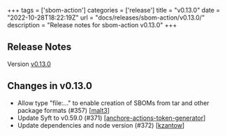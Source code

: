 +++
tags = ['sbom-action']
categories = ['release']
title = "v0.13.0"
date = "2022-10-28T18:22:19Z"
url = "docs/releases/sbom-action/v0.13.0/"
description = "Release notes for sbom-action v0.13.0"
+++

## Release Notes

Version [v0.13.0](https://github.com/anchore/sbom-action/releases/tag/v0.13.0)

## Changes in v0.13.0

- Allow type "file:..." to enable creation of SBOMs from tar and other package formats (#357) [[malt3](https://github.com/malt3)]
- Update Syft to v0.59.0 (#371) [[anchore-actions-token-generator](https://github.com/anchore-actions-token-generator)]
- Update dependencies and node version (#372) [[kzantow](https://github.com/kzantow)]
